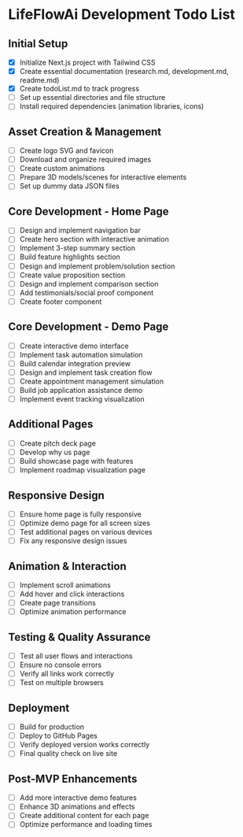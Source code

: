 # LifeFlowAi Development Todo List

## Initial Setup
- [x] Initialize Next.js project with Tailwind CSS
- [x] Create essential documentation (research.md, development.md, readme.md)
- [x] Create todoList.md to track progress
- [ ] Set up essential directories and file structure
- [ ] Install required dependencies (animation libraries, icons)

## Asset Creation & Management
- [ ] Create logo SVG and favicon
- [ ] Download and organize required images
- [ ] Create custom animations
- [ ] Prepare 3D models/scenes for interactive elements
- [ ] Set up dummy data JSON files

## Core Development - Home Page
- [ ] Design and implement navigation bar
- [ ] Create hero section with interactive animation
- [ ] Implement 3-step summary section
- [ ] Build feature highlights section
- [ ] Design and implement problem/solution section
- [ ] Create value proposition section
- [ ] Design and implement comparison section
- [ ] Add testimonials/social proof component
- [ ] Create footer component

## Core Development - Demo Page
- [ ] Create interactive demo interface
- [ ] Implement task automation simulation
- [ ] Build calendar integration preview
- [ ] Design and implement task creation flow
- [ ] Create appointment management simulation
- [ ] Build job application assistance demo
- [ ] Implement event tracking visualization

## Additional Pages
- [ ] Create pitch deck page
- [ ] Develop why us page
- [ ] Build showcase page with features
- [ ] Implement roadmap visualization page

## Responsive Design
- [ ] Ensure home page is fully responsive
- [ ] Optimize demo page for all screen sizes
- [ ] Test additional pages on various devices
- [ ] Fix any responsive design issues

## Animation & Interaction
- [ ] Implement scroll animations
- [ ] Add hover and click interactions
- [ ] Create page transitions
- [ ] Optimize animation performance

## Testing & Quality Assurance
- [ ] Test all user flows and interactions
- [ ] Ensure no console errors
- [ ] Verify all links work correctly
- [ ] Test on multiple browsers

## Deployment
- [ ] Build for production
- [ ] Deploy to GitHub Pages
- [ ] Verify deployed version works correctly
- [ ] Final quality check on live site

## Post-MVP Enhancements
- [ ] Add more interactive demo features
- [ ] Enhance 3D animations and effects
- [ ] Create additional content for each page
- [ ] Optimize performance and loading times
